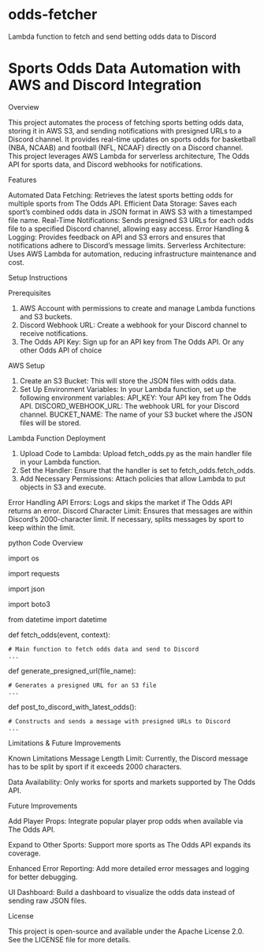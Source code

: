 # odds-fetcher
Lambda function to fetch and send betting odds data to Discord

# Sports Odds Data Automation with AWS and Discord Integration

Overview

This project automates the process of fetching sports betting odds data, storing it in AWS S3, and sending 
notifications with presigned URLs to a Discord channel. It provides real-time updates on sports odds for
basketball (NBA, NCAAB) and football (NFL, NCAAF) directly on a Discord channel. This project leverages AWS Lambda for 
serverless architecture, The Odds API for sports data, and Discord webhooks for notifications.

Features

Automated Data Fetching: Retrieves the latest sports betting odds for multiple sports from The Odds API.
Efficient Data Storage: Saves each sport’s combined odds data in JSON format in AWS S3 with a timestamped file name.
Real-Time Notifications: Sends presigned S3 URLs for each odds file to a specified Discord channel, allowing easy 
  access.
Error Handling & Logging: Provides feedback on API and S3 errors and ensures that notifications adhere to Discord’s 
  message limits.
Serverless Architecture: Uses AWS Lambda for automation, reducing infrastructure maintenance and cost.

Setup Instructions

Prerequisites
1. AWS Account with permissions to create and manage Lambda functions and S3 buckets.
2. Discord Webhook URL: Create a webhook for your Discord channel to receive notifications. 
3. The Odds API Key: Sign up for an API key from The Odds API. Or any other Odds API of choice

AWS Setup
1. Create an S3 Bucket: This will store the JSON files with odds data.
2. Set Up Environment Variables:
  In your Lambda function, set up the following environment variables:
    API_KEY: Your API key from The Odds API.
    DISCORD_WEBHOOK_URL: The webhook URL for your Discord channel.
    BUCKET_NAME: The name of your S3 bucket where the JSON files will be stored.
   
Lambda Function Deployment
1. Upload Code to Lambda:
  Upload fetch_odds.py as the main handler file in your Lambda function.
2. Set the Handler:
  Ensure that the handler is set to fetch_odds.fetch_odds.
3. Add Necessary Permissions:
  Attach policies that allow Lambda to put objects in S3 and execute.

Error Handling
API Errors: Logs and skips the market if The Odds API returns an error.
Discord Character Limit: Ensures that messages are within Discord’s 2000-character limit. If necessary, splits messages by sport to keep within the limit.

python Code Overview

import os

import requests

import json

import boto3

from datetime import datetime

def fetch_odds(event, context):

    # Main function to fetch odds data and send to Discord
    ...

def generate_presigned_url(file_name):

    # Generates a presigned URL for an S3 file
    ...

def post_to_discord_with_latest_odds():

    # Constructs and sends a message with presigned URLs to Discord
    ...

Limitations & Future Improvements

Known Limitations
Message Length Limit: Currently, the Discord message has to be split by sport if it exceeds 2000 characters.

Data Availability: Only works for sports and markets supported by The Odds API.

Future Improvements

Add Player Props: Integrate popular player prop odds when available via The Odds API.

Expand to Other Sports: Support more sports as The Odds API expands its coverage.

Enhanced Error Reporting: Add more detailed error messages and logging for better debugging.

UI Dashboard: Build a dashboard to visualize the odds data instead of sending raw JSON files.

License

This project is open-source and available under the Apache License 2.0. See the LICENSE file for more details.
